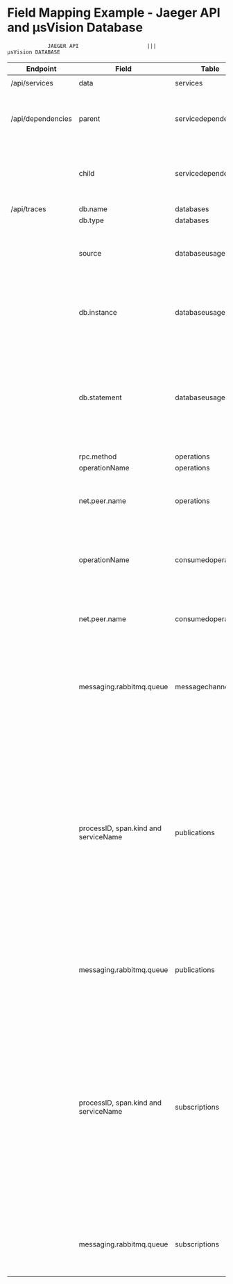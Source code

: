 # Field Mapping Example - Jaeger API and μsVision Database

                 JAEGER API                      |||                                           μsVision DATABASE
| Endpoint          | Field                                | Table               |      Field      | Obs.                                                                                                                                                                                                                                                                                                                                                                                                                                             |
|-------------------|--------------------------------------|---------------------|-----------------|--------------------------------------------------------------------------------------------------------------------------------------------------------------------------------------------------------------------------------------------------------------------------------------------------------------------------------------------------------------------------------------------------------------------------------------------------|
|                   |                                      |                     |                 |                                                                                                                                                                                                                                                                                                                                                                                                                                                  |
| /api/services     | data                                 | services            | name            | -                                                                                                                                                                                                                                                                                                                                                                                                                                                |
|                   |                                      |                     |                 |                                                                                                                                                                                                                                                                                                                                                                                                                                                  |
| /api/dependencies | parent                               | servicedependencies | service_id      | It is necessary to get the ID of the service on "service" table with the name provided by Jaeger's API                                                                                                                                                                                                                                                                                                                                           |
|                   | child                                | servicedependencies | service_dep_id  | It is necessary to get the ID of the service on "service" table with the name provided by Jaeger's API                                                                                                                                                                                                                                                                                                                                           |
|                   |                                      |                     |                 |                                                                                                                                                                                                                                                                                                                                                                                                                                                  |
| /api/traces       | db.name                              | databases           | name            | -                                                                                                                                                                                                                                                                                                                                                                                                                                                |
|                   | db.type                              | databases           | type            | -                                                                                                                                                                                                                                                                                                                                                                                                                                                |
|                   | source                               | databaseusages      | service_id      | It is necessary to get the ID of the service on "service" table with the name provided by Jaeger's API                                                                                                                                                                                                                                                                                                                                           |
|                   | db.instance                          | databaseusages      | database_id     | It is necessary to get the ID of the database on "databases" table with the name provided by Jaeger's API                                                                                                                                                                                                                                                                                                                                        |
|                   | db.statement                         | databaseusages      | access_mode     | db.statement will provide the SQL command. "Insert", "Update", "Delete", "Create", "Alter" and "Drop" should be considered as **"RW"** access. "Select" command should be considered **"RO"** access.                                                                                                                                                                                                                                            |
|                   | rpc.method                           | operations          | verb            | -                                                                                                                                                                                                                                                                                                                                                                                                                                                |
|                   | operationName                        | operations          | uri             | -                                                                                                                                                                                                                                                                                                                                                                                                                                                |
|                   | net.peer.name                        | operations          | exposer_id      | It is necessary to get the ID of the service on "service" table with the name provided by Jaeger's API                                                                                                                                                                                                                                                                                                                                           |
|                   | operationName                        | consumedoperations  | operation_id    | It is necessary to get the ID of the operaion on "operations" table with the name provided by Jaeger's API                                                                                                                                                                                                                                                                                                                                       |
|                   | net.peer.name                        | consumedoperations  | consumer_id     | It is necessary to get the ID of the service on "service" table with the name provided by Jaeger's API                                                                                                                                                                                                                                                                                                                                           |
|                   | messaging.rabbitmq.queue             | messagechannels     | name            | This example considers RabbitMQ as the message broker. Jaeger's API output field will differ in case of using a different message broker tool                                                                                                                                                                                                                                                                                                    |
|                   | processID, span.kind and serviceName | publications        | publisher_id    | Jaeger's API does not directly provide the service name within the message publication span. To address this, it becomes necessary to gather the "processID" and correlate it with the "serviceName" field in the JSON output. Additionally, **publishers** can be identified through the "span.kind" field with the value **"producer"**. Once the "serviceName" is obtained, retrieving the service ID from the "service" table is essential.  |
|                   | messaging.rabbitmq.queue             | publications        | channel_id      | It is necessary to get the ID of the channel on "messagechannels" table with the name provided by Jaeger's API                                                                                                                                                                                                                                                                                                                                   |
|                   | processID, span.kind and serviceName | subscriptions       | subscriber_id   | Jaeger's API does not directly provide the service name within the message publication span. To address this, it becomes necessary to gather the "processID" and correlate it with the "serviceName" field in the JSON output. Additionally, **subscribers** can be identified through the "span.kind" field with the value **"consumer"**. Once the "serviceName" is obtained, retrieving the service ID from the "service" table is essential. |
|                   | messaging.rabbitmq.queue             | subscriptions       | channel_id      | It is necessary to get the ID of the channel on "messagechannels" table with the name provided by Jaeger's API                                                                                                                                                                                                                                                                                                                                   |
